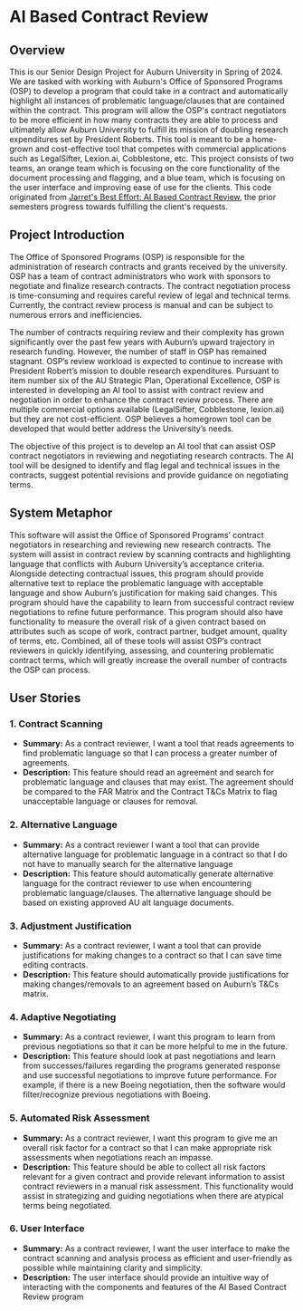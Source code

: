 # AI Based Contract Review

## Overview 
This is our Senior Design Project for Auburn University in Spring of 2024. We are tasked with working with Auburn's Office of Sponsored Programs (OSP) to develop a program that could take in a contract and automatically highlight all instances of problematic language/clauses that are contained within the contract. This program will allow the OSP's contract negotiators to be more efficient in how many contracts they are able to process and ultimately allow Auburn University to fulfill its mission of doubling research expenditures set by President Roberts. This tool is meant to be a home-grown and cost-effective tool that competes with commercial applications such as LegalSifter, Lexion.ai, Cobblestone, etc. This project consists of two teams, an orange team which is focusing on the core functionality of the document processing and flagging, and a blue team, which is focusing on the user interface and improving ease of use for the clients. This code originated from [Jarret's Best Effort: AI Based Contract Review](https://github.com/J-Hill22/AI-Based-Contract-Review/tree/Cycle3), the prior semesters progress towards fulfilling the client's requests.

## Project Introduction
The Office of Sponsored Programs (OSP) is responsible for the administration of research contracts and grants received by the university. OSP has a team of contract administrators who work with sponsors to negotiate and finalize research contracts. The contract negotiation process is time-consuming and requires careful review of legal and technical terms. Currently, the contract review process is manual and can be subject to numerous errors and inefficiencies.

The number of contracts requiring review and their complexity has grown significantly over the past few years with Auburn’s upward trajectory in research funding. However, the number of staff in OSP has remained stagnant. OSP’s review workload is expected to continue to increase with President Robert’s mission to double research expenditures. Pursuant to item number six of the AU Strategic Plan, Operational Excellence, OSP is interested in developing an AI tool to assist with contract review and negotiation in order to enhance the contract review process. There are multiple commercial options available (LegalSifter, Cobblestone, lexion.ai) but they are not cost-efficient. OSP believes a homegrown tool can be developed that would better address the University’s needs.

The objective of this project is to develop an AI tool that can assist OSP contract negotiators in reviewing and negotiating research contracts. The AI tool will be designed to identify and flag legal and technical issues in the contracts, suggest potential revisions and provide guidance on negotiating terms.

## System Metaphor
This software will assist the Office of Sponsored Programs’ contract negotiators in researching and reviewing new research contracts. The system will assist in contract review by scanning contracts and highlighting language that conflicts with Auburn University’s acceptance criteria. Alongside detecting contractual issues, this program should provide alternative text to replace the problematic language with acceptable language and show Auburn’s justification for making said changes. This program should have the capability to learn from successful contract review negotiations to refine future performance. This program should also have functionality to measure the overall risk of a given contract based on attributes such as scope of work, contract partner, budget amount, quality of terms, etc. Combined, all of these tools will assist OSP’s contract reviewers in quickly identifying, assessing, and countering problematic contract terms, which will greatly increase the overall number of contracts the OSP can process.

## User Stories
### 1. Contract Scanning
- **Summary:** As a contract reviewer, I want a tool that reads agreements to find problematic language so that I can process a greater number of agreements.
- **Description:** This feature should read an agreement and search for problematic language and clauses that may exist. The agreement should be compared to the FAR Matrix and the Contract T&Cs Matrix to flag unacceptable language or clauses for removal.

### 2. Alternative Language
- **Summary:** As a contract reviewer I want a tool that can provide alternative language for problematic language in a contract so that I do not have to manually search for the alternative language
- **Description:** This feature should automatically generate alternative language for the contract reviewer to use when encountering problematic language/clauses. The alternative language should be based on existing approved AU alt language documents.

### 3. Adjustment Justification
- **Summary:** As a contract reviewer, I want a tool that can provide justifications for making changes to a contract so that I can save time editing contracts.
- **Description:** This feature should automatically provide justifications for making changes/removals to an agreement based on Auburn’s T&Cs matrix.

### 4. Adaptive Negotiating
- **Summary:** As a contract reviewer, I want this program to learn from previous negotiations so that it can be more helpful to me in the future.
- **Description:** This feature should look at past negotiations and learn from successes/failures regarding the programs generated response and use successful negotiations to improve future performance. For example, if there is a new Boeing negotiation, then the software would filter/recognize previous negotiations with Boeing.

### 5. Automated Risk Assessment
- **Summary:** As a contract reviewer, I want this program to give me an overall risk factor for a contract so that I can make appropriate risk assessments when negotiations reach an impasse.
- **Description:** This feature should be able to collect all risk factors relevant for a given contract and provide relevant information to assist contract reviewers in a manual risk assessment. This functionality would assist in strategizing and guiding negotiations when there are atypical terms being negotiated.

### 6. User Interface
- **Summary:** As a contract reviewer, I want the user interface to make the contract scanning and analysis process as efficient and user-friendly as possible while maintaining clarity and simplicity.
- **Description:** The user interface should provide an intuitive way of interacting with the components and features of the AI Based Contract Review program
